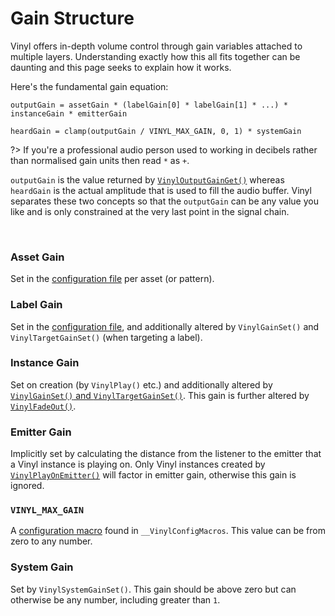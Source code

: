# Gain Structure

Vinyl offers in-depth volume control through gain variables attached to multiple layers. Understanding exactly how this all fits together can be daunting and this page seeks to explain how it works.

Here's the fundamental gain equation:

```
outputGain = assetGain * (labelGain[0] * labelGain[1] * ...) * instanceGain * emitterGain

heardGain = clamp(outputGain / VINYL_MAX_GAIN, 0, 1) * systemGain
```

?> If you're a professional audio person used to working in decibels rather than normalised gain units then read `*` as `+`.

`outputGain` is the value returned by [`VinylOutputGainGet()`](Gain) whereas `heardGain` is the actual amplitude that is used to fill the audio buffer. Vinyl separates these two concepts so that the `outputGain` can be any value you like and is only constrained at the very last point in the signal chain.

&nbsp;

### Asset Gain

Set in the [configuration file](Configuration) per asset (or pattern).

### Label Gain

Set in the [configuration file](Configuration), and additionally altered by `VinylGainSet()` and `VinylTargetGainSet()` (when targeting a label).

### Instance Gain

Set on creation (by `VinylPlay()` etc.) and additionally altered by [`VinylGainSet()` and `VinylTargetGainSet()`](Gain). This gain is further altered by [`VinylFadeOut()`](Basics).

### Emitter Gain

Implicitly set by calculating the distance from the listener to the emitter that a Vinyl instance is playing on. Only Vinyl instances created by [`VinylPlayOnEmitter()`](Positional) will factor in emitter gain, otherwise this gain is ignored.

### `VINYL_MAX_GAIN`

A [configuration macro](Config-Macros) found in `__VinylConfigMacros`. This value can be from zero to any number.

### System Gain

Set by `VinylSystemGainSet()`. This gain should be above zero but can otherwise be any number, including greater than `1`.